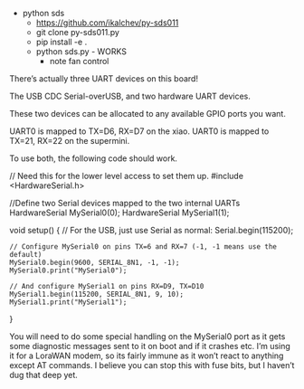 - python sds
	- https://github.com/ikalchev/py-sds011
	- git clone py-sds011.py
	- pip install -e .
	- python sds.py - WORKS
      - note fan control

There’s actually three UART devices on this board!

The USB CDC Serial-overUSB, and two hardware UART devices.

These two devices can be allocated to any available GPIO ports you want.

UART0 is mapped to TX=D6, RX=D7 on the xiao. 
UART0 is mapped to TX=21, RX=22 on the supermini. 


To use both, the following code should work.

// Need this for the lower level access to set them up.
#include <HardwareSerial.h>

//Define two Serial devices mapped to the two internal UARTs
HardwareSerial MySerial0(0);
HardwareSerial MySerial1(1);

void setup()
{
    // For the USB, just use Serial as normal:
    Serial.begin(115200);

    // Configure MySerial0 on pins TX=6 and RX=7 (-1, -1 means use the default)
    MySerial0.begin(9600, SERIAL_8N1, -1, -1);
    MySerial0.print("MySerial0");

    // And configure MySerial1 on pins RX=D9, TX=D10
    MySerial1.begin(115200, SERIAL_8N1, 9, 10);
    MySerial1.print("MySerial1");
}

You will need to do some special handling on the MySerial0 port as it gets some diagnostic messages sent to it on boot and if it crashes etc. I’m using it for a LoraWAN modem, so its fairly immune as it won’t react to anything except AT commands. I believe you can stop this with fuse bits, but I haven’t dug that deep yet.
